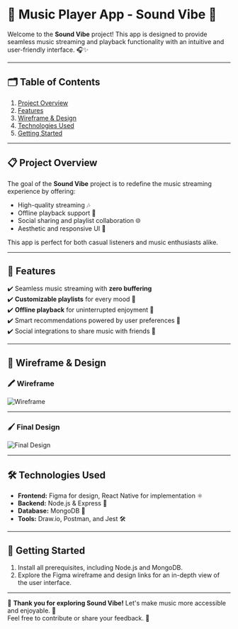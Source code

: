 # 🎵 **Music Player App - Sound Vibe** 🎵

Welcome to the **Sound Vibe** project! This app is designed to provide seamless music streaming and playback functionality with an intuitive and user-friendly interface. 🎧✨

---

## 🗂 **Table of Contents**
1. [Project Overview](#project-overview)
2. [Features](#features)
3. [Wireframe & Design](#wireframe--design)
4. [Technologies Used](#technologies-used)
5. [Getting Started](#getting-started)

---

## 📋 **Project Overview**

The goal of the **Sound Vibe** project is to redefine the music streaming experience by offering:
- High-quality streaming 🎶
- Offline playback support 🚀
- Social sharing and playlist collaboration 🌐
- Aesthetic and responsive UI 🌟

This app is perfect for both casual listeners and music enthusiasts alike.

---

## 🌟 **Features**

✔️ Seamless music streaming with **zero buffering**  
✔️ **Customizable playlists** for every mood 🎼  
✔️ **Offline playback** for uninterrupted enjoyment 🛫  
✔️ Smart recommendations powered by user preferences 🤖  
✔️ Social integrations to share music with friends 🤝  

---

## 🎨 **Wireframe & Design**

### 🖍️ Wireframe  
 
![Wireframe](path/to/your/wireframe/image.png)

---

### 🖌️ Final Design  
 
![Final Design](path/to/your/design/image.png)

---

## 🛠 **Technologies Used**

- **Frontend:** Figma for design, React Native for implementation ⚛️  
- **Backend:** Node.js & Express 🚀  
- **Database:** MongoDB 🍃  
- **Tools:** Draw.io, Postman, and Jest 🛠  

---

## 🚀 **Getting Started**

1. Install all prerequisites, including Node.js and MongoDB.
2. Explore the Figma wireframe and design links for an in-depth view of the user interface.

---

🎉 **Thank you for exploring Sound Vibe!** Let's make music more accessible and enjoyable. 🎵  
Feel free to contribute or share your feedback. 💌  
